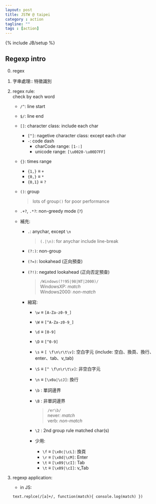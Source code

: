 ```yaml
---
layout: post
title: JSTW @ taipei
category : action
tagline: ""
tags : [action]
---
```

{% include JB/setup %}

## Regexp intro

0. regex

1. 字串處理:: 特徵識別

2. regex rule:  
    check by each word
    + `/^`: line start
    + `$/`: line end
    + `[]`: character class: include each char
        + `[^]`: nagetive character class: except each char
        + `-`: code dash
            + charCode range: `[1-:]`
            + unicode range: `[\u0020-\u00D7FF]`

    + `{}`: times range
        + `{1,}` ≡ `+`
        + `{0,}` ≡ `*`
        + `{0,1}` ≡ `?`

    + `()`: group

        > lots of group`()` for poor performance

    + `.+?`, `.*?`: non-greedy mode (`?`)

    + 補充:
        + `.`: anychar, except `\n`

            > `(.|\n)`: for anychar include line-break

        + `(?:)`: non-group
        + `(?=)`: lookahead (正向預查)
        + `(?!)`: negated lookahead (正向否定預查)

            > `/Windows(?!95|98|NT|2000)/`  
                WindowsXP: _match_  
                Windows2000: _non-match_

        + 縮寫:
            + `\w` ≡ `[A-Za-z0-9_]`
            + `\W` ≡ `[^A-Za-z0-9_]`
            + `\d` ≡ `[0-9]`
            + `\D` ≡ `[^0-9]`
            + `\s` ≡ `[ \f\n\r\t\v]`: 空白字元 (include: 空白、換頁、換行、enter、tab、v_tab)
            + `\S` ≡ `[^ \f\n\r\t\v]`: 非空白字元
            + `\n` ≡ `[\x0a|\cJ]`: 換行
            + `\b` : 單詞邊界
            + `\B` : 非單詞邊界

                > `/er\b/`  
                    never: _match_  
                    verb: _non-match_

            + `\2` : 2nd group rule matched char(s)
            + 少用:
                + `\f` ≡ `[\x0c|\cL]`: 換頁
                + `\r` ≡ `[\x0d|\cM]`: Enter
                + `\t` ≡ `[\x09|\cI]`: Tab
                + `\t` ≡ `[\x09|\cI]`: v_Tab


3. regexp application:  
    + in JS:

    `text.replce(/[a]+/, function(match){ console.log(match) })`

